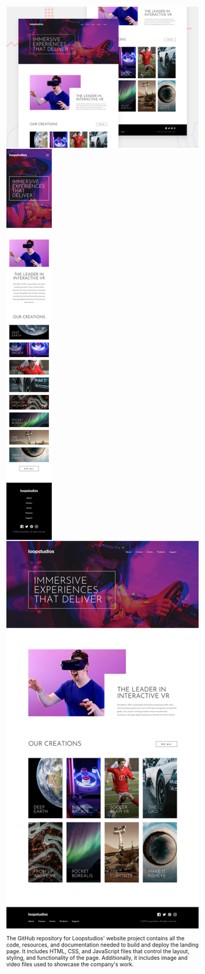 ![Design preview for the Loopstudios landing page coding challenge](./design/desktop-preview.jpg)
![Design preview for the Loopstudios landing page coding challenge](./design/mobile-design.jpg)
![Design preview for the Loopstudios landing page coding challenge](./design/desktop-design.jpg)


The GitHub repository for Loopstudios' website project contains all the code, resources, and documentation needed to build and deploy the landing page. It includes HTML, CSS, and JavaScript files that control the layout, styling, and functionality of the page. Additionally, it includes image and video files used to showcase the company's work.
